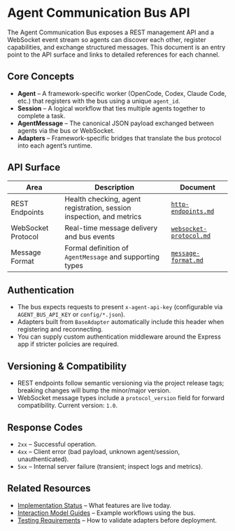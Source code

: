 # Agent Communication Bus API

The Agent Communication Bus exposes a REST management API and a WebSocket event stream so agents can discover each other, register capabilities, and exchange structured messages. This document is an entry point to the API surface and links to detailed references for each channel.

## Core Concepts
- **Agent** – A framework-specific worker (OpenCode, Codex, Claude Code, etc.) that registers with the bus using a unique `agent_id`.
- **Session** – A logical workflow that ties multiple agents together to complete a task.
- **AgentMessage** – The canonical JSON payload exchanged between agents via the bus or WebSocket.
- **Adapters** – Framework-specific bridges that translate the bus protocol into each agent’s runtime.

## API Surface

| Area | Description | Document |
| --- | --- | --- |
| REST Endpoints | Health checking, agent registration, session inspection, and metrics | [`http-endpoints.md`](./http-endpoints.md) |
| WebSocket Protocol | Real-time message delivery and bus events | [`websocket-protocol.md`](./websocket-protocol.md) |
| Message Format | Formal definition of `AgentMessage` and supporting types | [`message-format.md`](./message-format.md) |

## Authentication
- The bus expects requests to present `x-agent-api-key` (configurable via `AGENT_BUS_API_KEY` or `config/*.json`).
- Adapters built from `BaseAdapter` automatically include this header when registering and reconnecting.
- You can supply custom authentication middleware around the Express app if stricter policies are required.

## Versioning & Compatibility
- REST endpoints follow semantic versioning via the project release tags; breaking changes will bump the minor/major version.
- WebSocket message types include a `protocol_version` field for forward compatibility. Current version: `1.0`.

## Response Codes
- `2xx` – Successful operation.
- `4xx` – Client error (bad payload, unknown agent/session, unauthenticated).
- `5xx` – Internal server failure (transient; inspect logs and metrics).

## Related Resources
- [Implementation Status](../implementation-status.md) – What features are live today.
- [Interaction Model Guides](../interaction-model-1-natural-language.md) – Example workflows using the bus.
- [Testing Requirements](../tests/README.md) – How to validate adapters before deployment.
